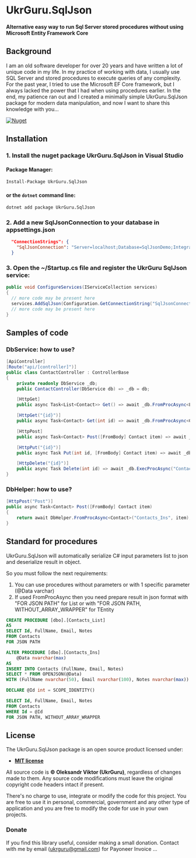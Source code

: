 # UkrGuru.SqlJson
#### Alternative easy way to run Sql Server stored procedures without using Microsoft Entity Framework Core

## Background

I am an old software developer for over 20 years and have written a lot of unique code in my life. In my practice of working with data, I usually use SQL Server and stored procedures to execute queries of any complexity. For the past year, I tried to use the Microsoft EF Core framework, but I always lacked the power that I had when using procedures earlier. In the end, my patience ran out and I created a minimally simple UkrGuru.SqlJson package for modern data manipulation, and now I want to share this knowledge with you...

[![Nuget](https://img.shields.io/nuget/v/UkrGuru.SqlJson)](https://www.nuget.org/packages/UkrGuru.SqlJson/)

## Installation

### 1. Install the nuget package UkrGuru.SqlJson in Visual Studio

#### Package Manager:
```ps
Install-Package UkrGuru.SqlJson
```

#### or the `dotnet` command line:
```cmd
dotnet add package UkrGuru.SqlJson
```

### 2. Add a new SqlJsonConnection to your database in appsettings.json
```json
  "ConnectionStrings": {
    "SqlJsonConnection": "Server=localhost;Database=SqlJsonDemo;Integrated Security=SSPI"
  }
```

### 3. Open the ~/Startup.cs file and register the UkrGuru SqlJson service:
```c#
public void ConfigureServices(IServiceCollection services)
{
  // more code may be present here
  services.AddSqlJson(Configuration.GetConnectionString("SqlJsonConnection"));
  // more code may be present here
}
```

## Samples of code

### DbService: how to use?
```c#
[ApiController]
[Route("api/[controller]")]
public class ContactController : ControllerBase
{
    private readonly DbService _db;
    public ContactController(DbService db) => _db = db;

    [HttpGet]
    public async Task<List<Contact>> Get() => await _db.FromProcAsync<List<Contact>>("Contacts_List");

    [HttpGet("{id}")]
    public async Task<Contact> Get(int id) => await _db.FromProcAsync<Contact>("Contacts_Item", new { Id = id });

    [HttpPost]
    public async Task<Contact> Post([FromBody] Contact item) => await _db.FromProcAsync<Contact>("Contacts_Ins", item);

    [HttpPut("{id}")]
    public async Task Put(int id, [FromBody] Contact item) => await _db.ExecProcAsync("Contacts_Upd", item);

    [HttpDelete("{id}")]
    public async Task Delete(int id) => await _db.ExecProcAsync("Contacts_Del", new { Id = id });
}
```
### DbHelper: how to use?
```c#
[HttpPost("Post")]
public async Task<Contact> Post([FromBody] Contact item)
{
    return await DbHelper.FromProcAsync<Contact>("Contacts_Ins", item);
}
```

## Standard for procedures

UkrGuru.SqlJson will automatically serialize C# input parameters list to json and deserialize result in object.

So you must follow the next requirements:
1. You can use procedures without parameters or with 1 specific parameter (@Data varchar)
2. If used FromProcAsync then you need prepare result in json format with "FOR JSON PATH" for List<TEntity> or with "FOR JSON PATH, WITHOUT_ARRAY_WRAPPER" for TEntity


```sql
CREATE PROCEDURE [dbo].[Contacts_List] 
AS
SELECT Id, FullName, Email, Notes
FROM Contacts
FOR JSON PATH
```

```sql
ALTER PROCEDURE [dbo].[Contacts_Ins]
	@Data nvarchar(max) 
AS
INSERT INTO Contacts (FullName, Email, Notes)
SELECT * FROM OPENJSON(@Data) 
WITH (FullName nvarchar(50), Email nvarchar(100), Notes nvarchar(max))

DECLARE @Id int = SCOPE_IDENTITY()

SELECT Id, FullName, Email, Notes
FROM Contacts
WHERE Id = @Id
FOR JSON PATH, WITHOUT_ARRAY_WRAPPER
```


## License
The UkrGuru.SqlJson package is an open source product licensed under:

* **[MIT license](https://github.com/UkrGuru/SqlJson/blob/main/LICENSE.txt)**

All source code is **&copy; Oleksandr Viktor (UkrGuru)**, regardless of changes made to them. Any source code modifications must leave the original copyright code headers intact if present.

There's no charge to use, integrate or modify the code for this project. You are free to use it in personal, commercial, government and any other type of application and you are free to modify the code for use in your own projects.

### Donate
If you find this library useful, consider making a small donation. Contact with me by email (ukrguru@gmail.com) for Payoneer Invoice ...
